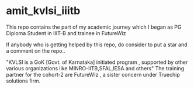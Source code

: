 # amit_kvlsi_iiitb
This repo contains the part of my academic journey which I began as PG Diploma Student in IIIT-B and trainee in FutureWiz 

If anybody who is getting helped by this repo, do consider to put a star and a comment on the repo.. 

"KVLSI is a GoK [Govt. of Karnataka] initiated program , supported by other various organizations like MINRO-IITB,SFAL,IESA and others"
The training partner for the cohort-2 are FutureWIz , a sister concern under Truechip solutions firm.
